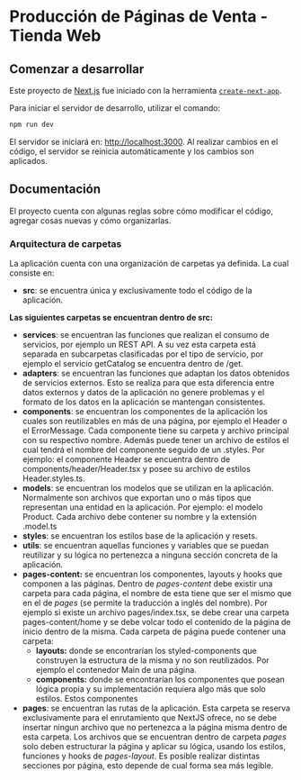 # Producción de Páginas de Venta - Tienda Web

## Comenzar a desarrollar

Este proyecto de [Next.js](https://nextjs.org/) fue iniciado con la herramienta [`create-next-app`](https://github.com/vercel/next.js/tree/canary/packages/create-next-app).

Para iniciar el servidor de desarrollo, utilizar el comando:

```bash
npm run dev
```

El servidor se iniciará en: [http://localhost:3000](http://localhost:3000).
Al realizar cambios en el código, el servidor se reinicia automáticamente y los cambios son aplicados.

## Documentación

El proyecto cuenta con algunas reglas sobre cómo modificar el código, agregar cosas nuevas y cómo organizarlas.

### Arquitectura de carpetas

La aplicación cuenta con una organización de carpetas ya definida. La cual consiste en:

-   **src**: se encuentra única y exclusivamente todo el código de la aplicación.

**Las siguientes carpetas se encuentran dentro de src:**

-   **services**: se encuentran las funciones que realizan el consumo de servicios, por ejemplo un REST API. A su vez esta carpeta está separada en subcarpetas clasificadas por el tipo de servicio, por ejemplo el servicio getCatalog se encuentra dentro de /get.
-   **adapters**: se encuentran las funciones que adaptan los datos obtenidos de servicios externos. Esto se realiza para que esta diferencia entre datos externos y datos de la aplicación no genere problemas y el formato de los datos en la aplicación se mantengan consistentes.
-   **components**: se encuentran los componentes de la aplicación los cuales son reutilizables en más de una página, por ejemplo el Header o el ErrorMessage.
    Cada componente tiene su carpeta y archivo principal con su respectivo nombre. Además puede tener un archivo de estilos el cual tendrá el nombre del componente seguido de un .styles.
    Por ejemplo: el componente Header se encuentra dentro de components/header/Header.tsx y posee su archivo de estilos Header.styles.ts.
-   **models**: se encuentran los modelos que se utilizan en la aplicación. Normalmente son archivos que exportan uno o más tipos que representan una entidad en la aplicación. Por ejemplo: el modelo Product. Cada archivo debe contener su nombre y la extensión .model.ts
-   **styles**: se encuentran los estilos base de la aplicación y resets.
-   **utils**: se encuentran aquellas funciones y variables que se puedan reutilizar y su lógica no pertenezca a ninguna sección concreta de la aplicación.
-   **pages-content:** se encuentran los componentes, layouts y hooks que componen a las páginas.
    Dentro de _pages-content_ debe existir una carpeta para cada página, el nombre de esta tiene que ser el mismo que en el de _pages_ (se permite la traducción a inglés del nombre). Por ejemplo si existe un archivo pages/index.tsx, se debe crear una carpeta
    pages-content/home y se debe volcar todo el contenido de la página de inicio dentro de la misma.
    Cada carpeta de página puede contener una carpeta:
    -   **layouts:** donde se encontrarían los styled-components que construyen la estructura de la misma y no son reutilizados. Por ejemplo el contenedor Main de una página.
    -   **components:** donde se encontrarían los componentes que posean lógica propia y su implementación requiera algo más que solo estilos. Estos componentes
-   **pages**: se encuentran las rutas de la aplicación. Esta carpeta se reserva exclusivamente para el enrutamiento que NextJS ofrece, no se debe insertar ningun archivo que no pertenezca a la página misma dentro de esta carpeta.
    Los archivos que se encuentran dentro de carpeta _pages_ solo deben estructurar la página y aplicar su lógica, usando los estilos, funciones y hooks de _pages-layout_. Es posible realizar distintas secciones por página, esto depende de cual forma sea más legible.
